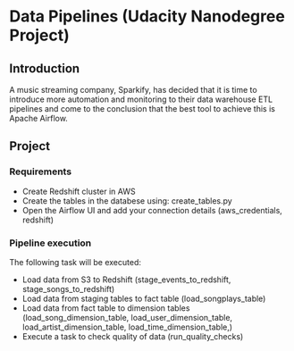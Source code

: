 # Data Pipelines (Udacity Nanodegree Project)

## Introduction

A music streaming company, Sparkify, has decided that it is time to introduce
more automation and monitoring to their data warehouse ETL pipelines and come to
the conclusion that the best tool to achieve this is Apache Airflow.

## Project

### Requirements
- Create Redshift cluster in AWS
- Create the tables in the databese using: create_tables.py
- Open the Airflow UI and add your connection details (aws_credentials,
  redshift)

### Pipeline execution

The following task will be executed:
- Load data from S3 to Redshift (stage_events_to_redshift,
  stage_songs_to_redshift)
- Load data from staging tables to fact table (load_songplays_table)
- Load data from fact table to dimension tables (load_song_dimension_table,
  load_user_dimension_table, load_artist_dimension_table,
  load_time_dimension_table,)
- Execute a task to check quality of data (run_quality_checks)



